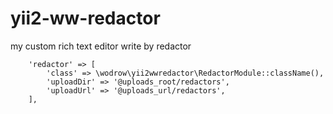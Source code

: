 # yii2-ww-redactor
my custom rich text editor write by redactor


        'redactor' => [
            'class' => \wodrow\yii2wwredactor\RedactorModule::className(),
            'uploadDir' => '@uploads_root/redactors',
            'uploadUrl' => '@uploads_url/redactors',
        ],
